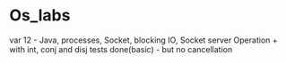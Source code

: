 # Os_labs
var 12 - Java, processes, Socket, blocking IO, Socket server
Operation + with int, conj and disj tests done(basic) - but no cancellation
